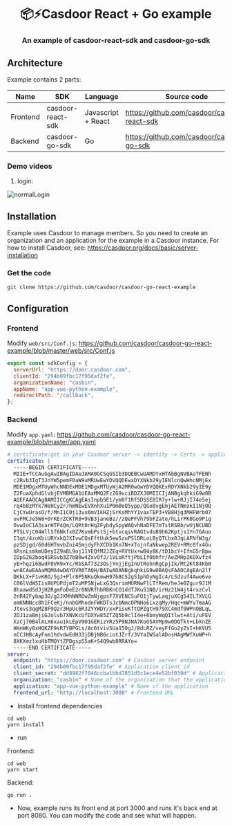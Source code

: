 <h1 align="center" style="border-bottom: none;">📦⚡️Casdoor React + Go example</h1>
<h3 align="center">An example of casdoor-react-sdk and casdoor-go-sdk</h3>

## Architecture

Example contains 2 parts:

| Name     | SDK               | Language           | Source code                                  |
|----------|-------------------|--------------------|----------------------------------------------|
| Frontend | casdoor-react-sdk | Javascript + React | https://github.com/casdoor/casdoor-react-sdk |
| Backend  | casdoor-go-sdk    | Go                 | https://github.com/casdoor/casdoor-go-sdk    |

### Demo videos

1. login:

![normalLogin](./login.gif)


## Installation

Example uses Casdoor to manage members. So you need to create an organization and an application for the example in a Casdoor instance. For how to install Casdoor, see: https://casdoor.org/docs/basic/server-installation

### Get the code

```shell
git clone https://github.com/casdoor/casdoor-go-react-example
```

## Configuration

### Frontend

Modify `web/src/Conf.js`: https://github.com/casdoor/casdoor-go-react-example/blob/master/web/src/Conf.js

```js
export const sdkConfig = {
  serverUrl: "https://door.casdoor.com",
  clientId: "294b09fbc17f95daf2fe",
  organizationName: "casbin",
  appName: "app-vue-python-example",
  redirectPath: "/callback",
};
```

### Backend

Modify `app.yaml`: https://github.com/casdoor/casdoor-go-react-example/blob/master/app.yaml

```yaml
# certificate:get in your Casdoor server -> identity -> Certs -> application cert
certificate: |
  -----BEGIN CERTIFICATE-----
  MIIE+TCCAuGgAwIBAgIDAeJAMA0GCSqGSIb3DQEBCwUAMDYxHTAbBgNVBAoTFENh
  c2Rvb3IgT3JnYW5pemF0aW9uMRUwEwYDVQQDEwxDYXNkb29yIENlcnQwHhcNMjEx
  MDE1MDgxMTUyWhcNNDExMDE1MDgxMTUyWjA2MR0wGwYDVQQKExRDYXNkb29yIE9y
  Z2FuaXphdGlvbjEVMBMGA1UEAxMMQ2FzZG9vciBDZXJ0MIICIjANBgkqhkiG9w0B
  AQEFAAOCAg8AMIICCgKCAgEAsInpb5E1/ym0f1RfSDSSE8IR7y+lw+RJjI74e5ej
  rq4b8zMYk7HeHCyZr/hmNEwEVXnhXu1P0mBeQ5ypp/QGo8vgEmjAETNmzkI1NjOQ
  CjCYwUrasO/f/MnI1C0j13vx6mV1kHZjSrKsMhYY1vaxTEP3+VB8Hjg3MHFWrb07
  uvFMCJe5W8+0rKErZCKTR8+9VB3janeBz//zQePFVh79bFZate/hLirPK0Go9P1g
  OvwIoC1A3sarHTP4Qm/LQRt0rHqZFybdySpyWAQvhNaDFE7mTstRSBb/wUjNCUBD
  PTSLVjC04WllSf6Nkfx0Z7KvmbPstSj+btvcqsvRAGtvdsB9h62Kptjs1Yn7GAuo
  I3qt/4zoKbiURYxkQJXIvwCQsEftUuk5ew5zuPSlDRLoLByQTLbx0JqLAFNfW3g/
  pzSDjgd/60d6HTmvbZni4SmjdyFhXCDb1Kn7N+xTojnfaNkwep2REV+RMc0fx4Gu
  hRsnLsmkmUDeyIZ9aBL9oj11YEQfM2JZEq+RVtUx+wB4y8K/tD1bcY+IfnG5rBpw
  IDpS262boq4SRSvb3Z7bB0w4ZxvOfJ/1VLoRftjPbLIf0bhfr/AeZMHpIKOXvfz4
  yE+hqzi68wdF0VR9xYc/RbSAf7323OsjYnjjEgInUtRohnRgCpjIk/Mt2Kt84Kb0
  wn8CAwEAAaMQMA4wDAYDVR0TAQH/BAIwADANBgkqhkiG9w0BAQsFAAOCAgEAn2lf
  DKkLX+F1vKRO/5gJ+Plr8P5NKuQkmwH97b8CS2gS1phDyNgIc4/LSdzuf4Awe6ve
  C06lVdWSIis8UPUPdjmT2uMPSNjwLxG3QsrimMURNwFlLTfRem/heJe0Zgur9J1M
  8haawdSdJjH2RgmFoDeE2r8NVRfhbR8KnCO1ddTJKuS1N0/irHz21W4jt4rxzCvl
  2nR42Fybap3O/g2JXMhNNROwZmNjgpsF7XVENCSuFO1jTywLaqjuXCg54IL7XVLG
  omKNNNcc8h1FCeKj/nnbGMhodnFWKDTsJcbNmcOPNHo6ixzqMy/Hqc+mWYv7maAG
  Jtevs3qgMZ8F9Qzr3HpUc6R3ZYYWDY/xxPisuKftOPZgtH979XC4mdf0WPnOBLqL
  2DJ1zaBmjiGJolvb7XNVKcUfDXYw85ZTZQ5b9clI4e+6bmyWqQItlwt+Ati/uFEV
  XzCj70B4lALX6xau1kLEpV9O1GERizYRz5P9NJNA7KoO5AVMp9w0DQTkt+LbXnZE
  HHnWKy8xHQKZF9sR7YBPGLs/Ac6tviv5Ua15OgJ/8dLRZ/veyFfGo2yZsI+hKVU5
  nCCJHBcAyFnm1hdvdwEdH33jDBjNB6ciotJZrf/3VYaIWSalADosHAgMWfXuWP+h
  8XKXmzlxuHbTMQYtZPDgspS5aK+S4Q9wb8RRAYo=
  -----END CERTIFICATE-----
server:
  endpoint: "https://door.casdoor.com" # Casdoor server endpoint
  client_id: "294b09fbc17f95daf2fe" # Application client id
  client_secret: "dd8982f7046ccba1bbd7851d5c1ece4e52bf039d" # Application client secret
  organization: "casbin" # Name of the organization that the application belongs to
  application: "app-vue-python-example" # Name of the application
  frontend_url: "http://localhost:3000" # Frontend URL
```

- Install frontend dependencies

```shell
cd web
yarn install
```

- run

Frontend:

```shell
cd web
yarn start
```

Backend:

```shell
go run .
```

- Now, example runs its front end at port 3000 and runs it's back end at port 8080. You can modify the code and see what will happen.
